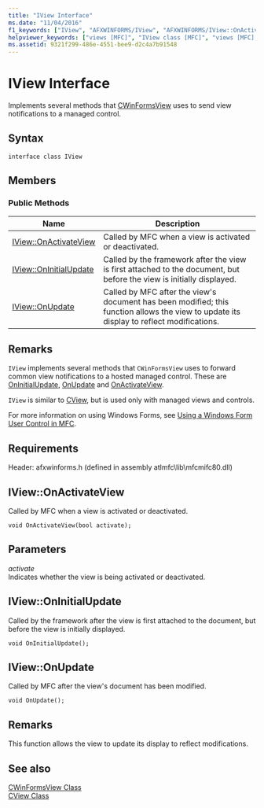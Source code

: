 ```yaml
---
title: "IView Interface"
ms.date: "11/04/2016"
f1_keywords: ["IView", "AFXWINFORMS/IView", "AFXWINFORMS/IView::OnActivateView", "AFXWINFORMS/IView::OnInitialUpdate", "AFXWINFORMS/IView::OnUpdate"]
helpviewer_keywords: ["views [MFC]", "IView class [MFC]", "views [MFC], classes"]
ms.assetid: 9321f299-486e-4551-bee9-d2c4a7b91548
---
```

# IView Interface

Implements several methods that [CWinFormsView](../../mfc/reference/cwinformsview-class.md) uses to send view notifications to a managed control.

## Syntax

```
interface class IView
```

## Members

### Public Methods

|Name|Description|
|----------|-----------------|
|[IView::OnActivateView](#onactivateview)|Called by MFC when a view is activated or deactivated.|
|[IView::OnInitialUpdate](#oninitialupdate)|Called by the framework after the view is first attached to the document, but before the view is initially displayed.|
|[IView::OnUpdate](#onupdate)|Called by MFC after the view's document has been modified; this function allows the view to update its display to reflect modifications.|

## Remarks

`IView` implements several methods that `CWinFormsView` uses to forward common view notifications to a hosted managed control. These are [OnInitialUpdate](#oninitialupdate), [OnUpdate](#onupdate) and [OnActivateView](#onactivateview).

`IView` is similar to [CView](../../mfc/reference/cview-class.md), but is used only with managed views and controls.

For more information on using Windows Forms, see [Using a Windows Form User Control in MFC](../../dotnet/using-a-windows-form-user-control-in-mfc.md).

## Requirements

Header: afxwinforms.h (defined in assembly atlmfc\lib\mfcmifc80.dll)

## <a name="onactivateview"></a> IView::OnActivateView

Called by MFC when a view is activated or deactivated.

```
void OnActivateView(bool activate);
```

## Parameters

*activate*<br/>
Indicates whether the view is being activated or deactivated.

## <a name="oninitialupdate"></a> IView::OnInitialUpdate

Called by the framework after the view is first attached to the document, but before the view is initially displayed.

```
void OnInitialUpdate();
```

## <a name="onupdate"></a> IView::OnUpdate

Called by MFC after the view's document has been modified.

```
void OnUpdate();
```

## Remarks

This function allows the view to update its display to reflect modifications.

## See also

[CWinFormsView Class](../../mfc/reference/cwinformsview-class.md)<br/>
[CView Class](../../mfc/reference/cview-class.md)

